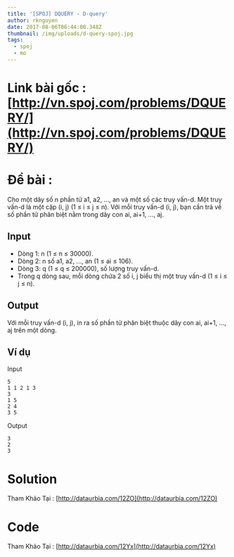 ```yaml
---
title: '[SPOJ] DQUERY - D-query'
author: rknguyen
date: 2017-08-06T06:44:00.348Z
thumbnail: /img/uploads/d-query-spoj.jpg
tags:
  - spoj
  - mo
---
```

# Link bài gốc : [http://vn.spoj.com/problems/DQUERY/](http://vn.spoj.com/problems/DQUERY/)
# Đề bài :
Cho một dãy số n phần tử a1, a2, ..., an và một số các truy vấn-d. Một truy vấn-d là một cặp \(i, j\) \(1 ≤ i ≤ j ≤ n\). Với mỗi truy vấn-d \(i, j\), bạn cần trả về số phần tử phân biệt nằm trong dãy con ai, ai+1, ..., aj.

## Input
* Dòng 1: n \(1 ≤ n ≤ 30000\).
* Dòng 2: n số a1, a2, ..., an \(1 ≤ ai ≤ 106\).
* Dòng 3: q \(1 ≤ q ≤ 200000\), số lượng truy vấn-d.
* Trong q dòng sau, mỗi dòng chứa 2 số i, j biểu thị một truy vấn-d \(1 ≤ i ≤ j ≤ n\).

## Output
Với mỗi truy vấn-d \(i, j\), in ra số phần tử phân biệt thuộc dãy con ai, ai+1, ..., aj trên một dòng.

## Ví dụ
Input
```
5
1 1 2 1 3
3
1 5
2 4
3 5
```
Output
```
3
2
3 
```

# Solution
Tham Khảo Tại : [http://dataurbia.com/12ZO](http://dataurbia.com/12ZO)
# Code 
Tham Khảo Tại : [http://dataurbia.com/12Yx](http://dataurbia.com/12Yx)

